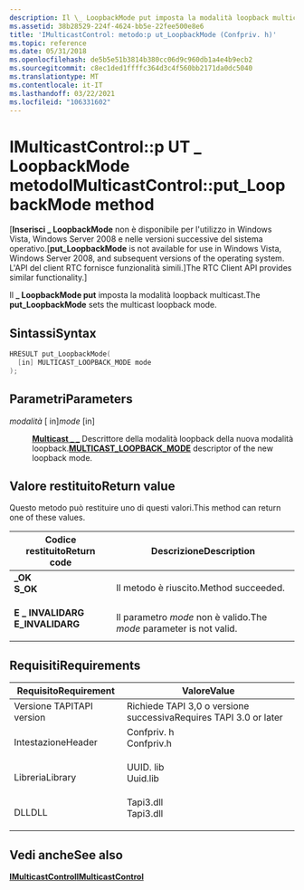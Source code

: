 ```yaml
---
description: Il \_ LoopbackMode put imposta la modalità loopback multicast.
ms.assetid: 38b28529-224f-4624-bb5e-22fee500e8e6
title: 'IMulticastControl: metodo:p ut_LoopbackMode (Confpriv. h)'
ms.topic: reference
ms.date: 05/31/2018
ms.openlocfilehash: de5b5e51b3814b380cc06d9c960db1a4e4b9ecb2
ms.sourcegitcommit: c8ec1ded1ffffc364d3c4f560bb2171da0dc5040
ms.translationtype: MT
ms.contentlocale: it-IT
ms.lasthandoff: 03/22/2021
ms.locfileid: "106331602"
---
```

# <a name="imulticastcontrolput_loopbackmode-method"></a><span data-ttu-id="054a8-103">IMulticastControl::p UT \_ LoopbackMode metodo</span><span class="sxs-lookup"><span data-stu-id="054a8-103">IMulticastControl::put\_LoopbackMode method</span></span>

<span data-ttu-id="054a8-104">\[**Inserisci \_ LoopbackMode** non è disponibile per l'utilizzo in Windows Vista, Windows Server 2008 e nelle versioni successive del sistema operativo.</span><span class="sxs-lookup"><span data-stu-id="054a8-104">\[**put\_LoopbackMode** is not available for use in Windows Vista, Windows Server 2008, and subsequent versions of the operating system.</span></span> <span data-ttu-id="054a8-105">L'API del client RTC fornisce funzionalità simili.\]</span><span class="sxs-lookup"><span data-stu-id="054a8-105">The RTC Client API provides similar functionality.\]</span></span>

<span data-ttu-id="054a8-106">Il **\_ LoopbackMode put** imposta la modalità loopback multicast.</span><span class="sxs-lookup"><span data-stu-id="054a8-106">The **put\_LoopbackMode** sets the multicast loopback mode.</span></span>

## <a name="syntax"></a><span data-ttu-id="054a8-107">Sintassi</span><span class="sxs-lookup"><span data-stu-id="054a8-107">Syntax</span></span>


```C++
HRESULT put_LoopbackMode(
  [in] MULTICAST_LOOPBACK_MODE mode
);
```



## <a name="parameters"></a><span data-ttu-id="054a8-108">Parametri</span><span class="sxs-lookup"><span data-stu-id="054a8-108">Parameters</span></span>

<dl> <dt>

<span data-ttu-id="054a8-109">*modalità* \[ in\]</span><span class="sxs-lookup"><span data-stu-id="054a8-109">*mode* \[in\]</span></span>
</dt> <dd>

<span data-ttu-id="054a8-110">[**Multicast \_ \_**](multicast-loopback-mode.md) Descrittore della modalità loopback della nuova modalità loopback.</span><span class="sxs-lookup"><span data-stu-id="054a8-110">[**MULTICAST\_LOOPBACK\_MODE**](multicast-loopback-mode.md) descriptor of the new loopback mode.</span></span>

</dd> </dl>

## <a name="return-value"></a><span data-ttu-id="054a8-111">Valore restituito</span><span class="sxs-lookup"><span data-stu-id="054a8-111">Return value</span></span>

<span data-ttu-id="054a8-112">Questo metodo può restituire uno di questi valori.</span><span class="sxs-lookup"><span data-stu-id="054a8-112">This method can return one of these values.</span></span>



| <span data-ttu-id="054a8-113">Codice restituito</span><span class="sxs-lookup"><span data-stu-id="054a8-113">Return code</span></span>                                                                                  | <span data-ttu-id="054a8-114">Descrizione</span><span class="sxs-lookup"><span data-stu-id="054a8-114">Description</span></span>                                   |
|----------------------------------------------------------------------------------------------|-----------------------------------------------|
| <dl> <span data-ttu-id="054a8-115"><dt>**\_OK**</dt></span><span class="sxs-lookup"><span data-stu-id="054a8-115"><dt>**S\_OK**</dt></span></span> </dl>         | <span data-ttu-id="054a8-116">Il metodo è riuscito.</span><span class="sxs-lookup"><span data-stu-id="054a8-116">Method succeeded.</span></span><br/>                  |
| <dl> <span data-ttu-id="054a8-117"><dt>**E \_ INVALIDARG**</dt></span><span class="sxs-lookup"><span data-stu-id="054a8-117"><dt>**E\_INVALIDARG**</dt></span></span> </dl> | <span data-ttu-id="054a8-118">Il parametro *mode* non è valido.</span><span class="sxs-lookup"><span data-stu-id="054a8-118">The *mode* parameter is not valid.</span></span><br/> |



 

## <a name="requirements"></a><span data-ttu-id="054a8-119">Requisiti</span><span class="sxs-lookup"><span data-stu-id="054a8-119">Requirements</span></span>



| <span data-ttu-id="054a8-120">Requisito</span><span class="sxs-lookup"><span data-stu-id="054a8-120">Requirement</span></span> | <span data-ttu-id="054a8-121">Valore</span><span class="sxs-lookup"><span data-stu-id="054a8-121">Value</span></span> |
|-------------------------|---------------------------------------------------------------------------------------|
| <span data-ttu-id="054a8-122">Versione TAPI</span><span class="sxs-lookup"><span data-stu-id="054a8-122">TAPI version</span></span><br/> | <span data-ttu-id="054a8-123">Richiede TAPI 3,0 o versione successiva</span><span class="sxs-lookup"><span data-stu-id="054a8-123">Requires TAPI 3.0 or later</span></span><br/>                                                 |
| <span data-ttu-id="054a8-124">Intestazione</span><span class="sxs-lookup"><span data-stu-id="054a8-124">Header</span></span><br/>       | <dl> <span data-ttu-id="054a8-125"><dt>Confpriv. h</dt></span><span class="sxs-lookup"><span data-stu-id="054a8-125"><dt>Confpriv.h</dt></span></span> </dl> |
| <span data-ttu-id="054a8-126">Libreria</span><span class="sxs-lookup"><span data-stu-id="054a8-126">Library</span></span><br/>      | <dl> <span data-ttu-id="054a8-127"><dt>UUID. lib</dt></span><span class="sxs-lookup"><span data-stu-id="054a8-127"><dt>Uuid.lib</dt></span></span> </dl>   |
| <span data-ttu-id="054a8-128">DLL</span><span class="sxs-lookup"><span data-stu-id="054a8-128">DLL</span></span><br/>          | <dl> <span data-ttu-id="054a8-129"><dt>Tapi3.dll</dt></span><span class="sxs-lookup"><span data-stu-id="054a8-129"><dt>Tapi3.dll</dt></span></span> </dl>  |



## <a name="see-also"></a><span data-ttu-id="054a8-130">Vedi anche</span><span class="sxs-lookup"><span data-stu-id="054a8-130">See also</span></span>

<dl> <dt>

[<span data-ttu-id="054a8-131">**IMulticastControl**</span><span class="sxs-lookup"><span data-stu-id="054a8-131">**IMulticastControl**</span></span>](imulticastcontrol.md)
</dt> </dl>

 

 




